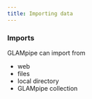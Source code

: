 ```yaml
---
title: Importing data
---
```



### Imports

GLAMpipe can import from 

- web 
- files
- local directory 
- GLAMpipe collection

